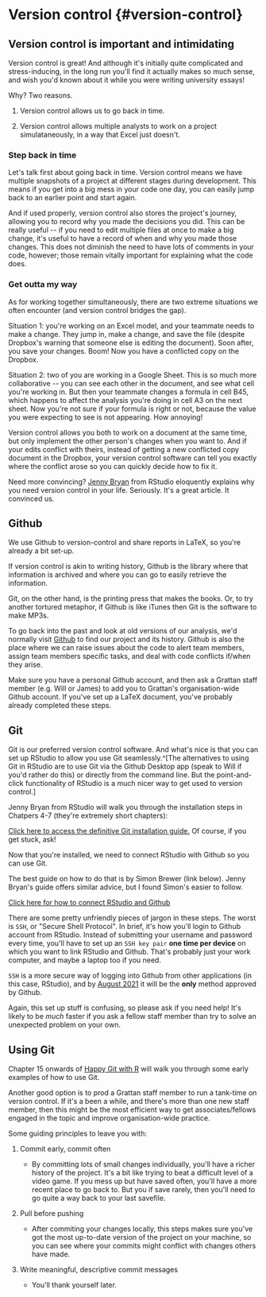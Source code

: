 # Version control {#version-control}

## Version control is important and intimidating

Version control is great! And although it's initially quite complicated and stress-inducing, in the long run you'll find it actually makes so much sense, and wish you'd known about it while you were writing university essays! 

Why? Two reasons.

1. Version control allows us to go back in time. 

2. Version control allows multiple analysts to work on a project simulataneously, in a way that Excel just doesn't.

### Step back in time

Let's talk first about going back in time. Version control means we have multiple snapshots of a project at different stages during development. This means if you get into a big mess in your code one day, you can easily jump back to an earlier point and start again. 

And if used properly, version control also stores the project's journey, allowing you to record why you made the decisions you did. This can be really useful -- if you need to edit multiple files at once to make a big change, it's useful to have a record of when and why you made those changes. This does not diminish the need to have lots of comments in your code, however; those remain vitally important for explaining what the code does.

### Get outta my way

As for working together simultaneously, there are two extreme situations we often encounter (and version control bridges the gap). 

Situation 1: you're working on an Excel model, and your teammate needs to make a change. They jump in, make a change, and save the file (despite Dropbox's warning that someone else is editing the document). Soon after, you save your changes. Boom! Now you have a conflicted copy on the Dropbox. 

Situation 2: two of you are working in a Google Sheet. This is so much more collaborative -- you can see each other in the document, and see what cell you're working in. But then your teammate changes a formula in cell B45, which happens to affect the analysis you're doing in cell A3 on the next sheet. Now you're not sure if your formula is right or not, because the value you were expecting to see is not appearing. How annoying! 

Version control allows you both to work on a document at the same time, but only implement the other person's changes when you want to. And if your edits conflict with theirs, instead of getting a new conflicted copy document in the Dropbox, your version control software can tell you exactly where the conflict arose so you can quickly decide how to fix it. 

Need more convincing? [Jenny Bryan](https://peerj.com/preprints/3159v2/) from RStudio eloquently explains why you need version control in your life. Seriously. It's a great article. It convinced us.

## Github

We use Github to version-control and share reports in LaTeX, so you're already a bit set-up. 

If version control is akin to writing history, Github is the library where that information is archived and where you can go to easily retrieve the information.

Git, on the other hand, is the printing press that makes the books. Or, to try another tortured metaphor, if Github is like iTunes then Git is the software to make MP3s. 

To go back into the past and look at old versions of our analysis, we'd normally visit [Github](http://github.com) to find our project and its history. Github is also the place where we can raise issues about the code to alert team members, assign team members specific tasks, and deal with code conflicts if/when they arise.

Make sure you have a personal Github account, and then ask a Grattan staff member (e.g. Will or James) to add you to Grattan's organisation-wide Github account. If you've set up a LaTeX document, you've probably already completed these steps.

## Git

Git is our preferred version control software. And what's nice is that you can set up RStudio to allow you use Git seamlessly.^[The alternatives to using Git in RStudio are to use Git via the Github Desktop app (speak to Will if you'd rather do this) or directly from the command line. But the point-and-click functionality of RStudio is a much nicer way to get used to version control.]

Jenny Bryan from RStudio will walk you through the installation steps in Chatpers 4-7 (they're extremely short chapters):

[Click here to access the definitive Git installation guide.](https://happygitwithr.com/install-intro.html) 
Of course, if you get stuck, ask!

Now that you're installed, we need to connect RStudio with Github so you can use Git. 

The best guide on how to do that is by Simon Brewer (link below). Jenny Bryan's guide offers similar advice, but I found Simon's easier to follow. 

[Click here for how to connect RStudio and Github](http://rstudio-pubs-static.s3.amazonaws.com/485236_9e71a253a02748cba293213a8aec5fe8.html)

There are some pretty unfriendly pieces of jargon in these steps. The worst is `SSH`, or "Secure Shell Protocol". In brief, it's how you'll login to Github account from RStudio. Instead of submitting your username and password every time, you'll have to set up an `SSH key pair` **one time per device** on which you want to link RStudio and Github. That's probably just your work computer, and maybe a laptop too if you need. 

`SSH` is a more secure way of logging into Github from other applications (in this case, RStudio), and by [August 2021](https://github.blog/2020-12-15-token-authentication-requirements-for-git-operations/) it will be the **only** method approved by Github. 

Again, this set up stuff is confusing, so please ask if you need help! It's likely to be *much* faster if you ask a fellow staff member than try to solve an unexpected problem on your own.



## Using Git

Chapter 15 onwards of [Happy Git with R](https://happygitwithr.com/install-intro.html) will walk you through some early examples of how to use Git. 

Another good option is to prod a Grattan staff member to run a tank-time on version control. If it's a been a while, and there's more than one new staff member, then this might be the most efficient way to get associates/fellows engaged in the topic and improve organisation-wide practice.

Some guiding principles to leave you with: 

1. Commit early, commit often
    + By committing lots of small changes individually, you'll have a richer history of the project. It's a bit like trying to beat a difficult level of a video game. If you mess up but have saved often, you'll have a more recent place to go back to. But you if save rarely, then you'll need to go quite a way back to your last savefile. 

2. Pull before pushing
    + After commiting your changes locally, this steps makes sure you've got the most up-to-date version of the project on your machine, so you can see where your commits might conflict with changes others have made. 

3. Write meaningful, descriptive commit messages
    + You'll thank yourself later. 

